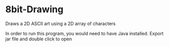 # 8bit-Drawing

Draws a 2D ASCII art using a 2D array of characters


In order to run this program, you would need to have Java installed.
Export jar file and double click to open
